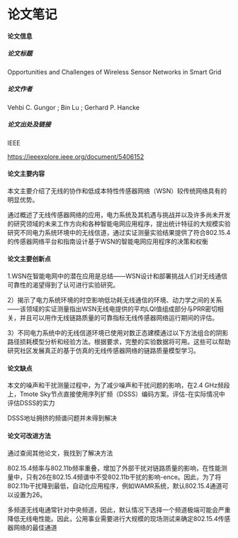# 论文笔记

#### 论文信息

##### 论文标题

Opportunities and Challenges of Wireless Sensor Networks in Smart Grid 

##### 论文作者

Vehbi C. Gungor ; Bin Lu ; Gerhard P. Hancke

##### 论文出处及链接

 IEEE

<https://ieeexplore.ieee.org/document/5406152>

#### 论文主要内容

本文主要介绍了无线的协作和低成本特性传感器网络（WSN）较传统网络具有的明显优势。

通过概述了无线传感器网络的应用，电力系统及其机遇与挑战并以及许多尚未开发的研究领域的未来工作方向和各种智能电网应用程序，提出统计特征的大规模实验研究不同电力系统环境中的无线信道，通过实证测量实验结果提供了符合802.15.4的传感器网络平台和指南设计基于WSN的智能电网应用程序的决策和权衡

#### 论文主要创新点

1.WSN在智能电网中的潜在应用是总结——WSN设计和部署挑战人们对无线通信可靠性的渴望得到了认可进行实验研究。

2）揭示了电力系统环境的时空影响低功耗无线通信的环境、动力学之间的关系——该领域的实证测量指出WSN无线电提供的平均LQI值组成部分与PRR密切相关，并且可以用作无线链路质量的可靠指标无线传感器网络运行期间的评估。

3）不同电力系统中的无线信道环境已使用对数正态建模通过以下方法组合的阴影路径损耗模型分析和经验方法。根据要求，完整的实验数据将可用。这些可以帮助研究社区发展真正的基于仿真的无线传感器网络的链路质量模型学习。

#### 论文缺点

本文的噪声和干扰测量过程中，为了减少噪声和干扰问题的影响，在2.4 GHz频段上，Tmote Sky节点直接使用序列扩频（DSSS）编码方案。评估-在实际情况中评估DSSS的实力

DSSS地址拥挤的频谱问题并未得到解决

#### 论文可改进方法

通过查阅其他论文，我找到了解决方法

802.15.4频率与802.11b频率重叠，增加了外部干扰对链路质量的影响，在性能测量中，只有26在802.15.4频谱中不受802.11b干扰的影响-ence。因此，为了将802.11b干扰降到最低，自动化应用程序，例如WAMR系统，默认802.15.4通道可以设置为26。

多频道无线电通常针对中央频道，因此，默认情况下选择一个频道极端可能会严重降低无线电性能。因此，公用事业需要进行大规模的现场测试来确定802.15.4传感器网络的最佳通道